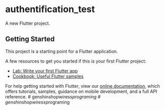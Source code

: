 # authentification_test

A new Flutter project.

## Getting Started

This project is a starting point for a Flutter application.

A few resources to get you started if this is your first Flutter project:

- [Lab: Write your first Flutter app](https://flutter.dev/docs/get-started/codelab)
- [Cookbook: Useful Flutter samples](https://flutter.dev/docs/cookbook)

For help getting started with Flutter, view our
[online documentation](https://flutter.dev/docs), which offers tutorials,
samples, guidance on mobile development, and a full API reference.
#   g e n s h i n _ s h o p _ w i r e s s _ p r o g r a m i n g  
 #   g e n s h i n _ s h o p _ w i r e s s _ p r o g r a m i n g  
 